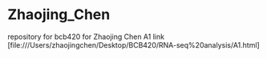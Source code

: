 # Zhaojing_Chen
repository for bcb420 for Zhaojing Chen
A1 link [file:///Users/zhaojingchen/Desktop/BCB420/RNA-seq%20analysis/A1.html]
